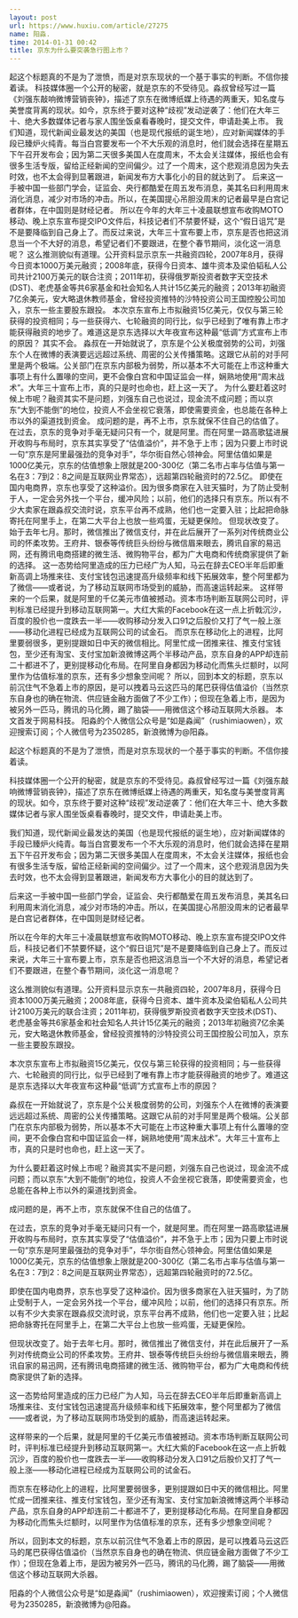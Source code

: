 ```yaml
---
layout: post
url: https://www.huxiu.com/article/27275
name: 阳淼.
time: 2014-01-31 00:42
title: 京东为什么要突袭急行图上市？
---
```

起这个标题真的不是为了泄愤，而是对京东现状的一个基于事实的判断。不信你接着读。 科技媒体圈一个公开的秘密，就是京东的不受待见。淼叔曾经写过一篇《刘强东敲响微博营销丧钟》，描述了京东在微博纸媒上待遇的两重天，知名度与美誉度背离的现状。如今，京东终于要对这种“歧视”发动逆袭了：他们在大年三十、绝大多数媒体记者与家人围坐饭桌看春晚时，提交文件，申请赴美上市。 我们知道，现代新闻业最发达的美国（也是现代报纸的诞生地），应对新闻媒体的手段已臻炉火纯青。每当白宫要发布一个不大乐观的消息时，他们就会选择在星期五下午召开发布会；因为第二天很多美国人在度周末，不太会关注媒体，报纸也会有很多生活专版，留给正经新闻的空间偏少。过了一个周末，这个悲观消息因为失去时效，也不太会得到显著跟进，新闻发布方大事化小的目的就达到了。 后来这一手被中国一些部门学会，证监会、央行都酷爱在周五发布消息，美其名曰利用周末消化消息，减少对市场的冲击。所以，在美国提心吊胆没周末的记者最早是白宫记者群体，在中国则是财经记者。 所以在今年的大年三十凌晨联想宣布收购MOTO移动、晚上京东宣布提交IPO文件后，科技记者们不禁要怀疑，这个“假日诅咒”是不是要降临到自己身上了。而反过来说，大年三十宣布要上市，京东是否也把这消息当一个不大好的消息，希望记者们不要跟进，在整个春节期间，淡化这一消息呢？ 这么推测貌似有道理。公开资料显示京东一共融资四轮，2007年8月，获得今日资本1000万美元融资；2008年底，获得今日资本、雄牛资本及梁伯韬私人公司共计2100万美元的联合注资；2011年初，获得俄罗斯投资者数字天空技术(DST)、老虎基金等共6家基金和社会知名人共计15亿美元的融资；2013年初融资7亿余美元，安大略退休教师基金，曾经投资推特的沙特投资公司王国控股公司加入，京东一些主要股东跟投。 本次京东宣布上市拟融资15亿美元，仅仅与第三轮获得的投资相同；与一些获得六、七轮融资的同行比，似乎已经到了唯有靠上市才能获得融资的地步了。难道这是京东选择以大年夜宣布这种最“低调”方式宣布上市的原因？ 其实不会。 淼叔在一开始就说了，京东是个公关极度弱势的公司，刘强东个人在微博的表演要远远超过系统、周密的公关传播策略。这跟它从前的对手阿里是两个极端。公关部门在京东内部极为弱势，所以基本不大可能在上市这种重大事项上有什么置喙的空间，更不会像白宫和中国证监会一样，娴熟地使用“周末战术”。大年三十宣布上市，真的只是时也命也，赶上这一天了。 为什么要赶着这时候上市呢？融资其实不是问题，刘强东自己也说过，现金流不成问题；而以京东“大到不能倒”的地位，投资人不会坐视它衰落，即使需要资金，也总能在各种上市以外的渠道找到资金。 成问题的是，再不上市，京东就保不住自己的估值了。 在过去，京东的竞争对手毫无疑问只有一个，就是阿里。而在阿里一路高歌猛进展开收购与布局时，京东其实享受了“估值溢价”，并不急于上市；因为只要上市时说一句“京东是阿里最强劲的竞争对手”，华尔街自然心领神会。阿里估值如果是1000亿美元，京东的估值想象上限就是200-300亿（第二名市占率与估值与第一名在3：7到2：8之间是互联网业界常态），远超第四轮融资时的72.5亿。 即使在国内电商界，京东也享受了这种溢价。因为很多商家在入驻天猫时，为了防止受制于人，一定会另外找一个平台，缓冲风险；以前，他们的选择只有京东。所以有不少大卖家在跟淼叔交流时说，京东平台再不成熟，他们也一定要入驻；比起把命脉寄托在阿里手上，在第二大平台上也放一些鸡蛋，无疑更保险。 但现状改变了。始于去年七月。那时，微信推出了微信支付，并在此后展开了一系列对传统商业公司的怀柔攻势。王府井、银泰等传统巨头纷纷与微信眉来眼去，腾讯自家的易迅网，还有腾讯电商搭建的微生活、微购物平台，都为广大电商和传统商家提供了新的选择。 这一态势给阿里造成的压力已经广为人知，马云在辞去CEO半年后即重新高调上场推来往、支付宝钱包迅速提高升级频率和线下拓展效率，整个阿里都为了微信——或者说，为了移动互联网市场受到的威胁，而高速运转起来。 这样带来的一个后果，就是阿里的千亿美元市值被撼动。资本市场判断互联网公司时，评判标准已经提升到移动互联网第一。大红大紫的Facebook在这一点上折戟沉沙，百度的股价也一度跌去一半——收购移动分发入口91之后股价又打了气一般上涨——移动化进程已经成为互联网公司的试金石。 而京东在移动化上的进程，比阿里要弱很多，更别提跟如日中天的微信相比。阿里忙成一团推来往、推支付宝钱包，至少还有淘宝、支付宝加新浪微博这两个半移动产品，京东自身的APP却连前二十都进不了，更别提移动化布局。在阿里自身都因为移动化而焦头烂额时，以阿里作为估值标准的京东，还有多少想象空间呢？ 所以，回到本文的标题，京东以前沉住气不急着上市的原因，是可以拽着马云这匹马的尾巴获得估值溢价（当然京东自身也的确在物流、供应链金融方面做了不少工作）；但现在急着上市，是因为被另外一匹马，腾讯的马化腾，踢了脑袋——用微信这个移动互联网大杀器。 本文首发于网易科技。 阳淼的个人微信公众号是“如是淼闻”（rushimiaowen），欢迎搜索订阅；个人微信号为2350285，新浪微博为@阳淼。

起这个标题真的不是为了泄愤，而是对京东现状的一个基于事实的判断。不信你接着读。

科技媒体圈一个公开的秘密，就是京东的不受待见。淼叔曾经写过一篇《刘强东敲响微博营销丧钟》，描述了京东在微博纸媒上待遇的两重天，知名度与美誉度背离的现状。如今，京东终于要对这种“歧视”发动逆袭了：他们在大年三十、绝大多数媒体记者与家人围坐饭桌看春晚时，提交文件，申请赴美上市。

我们知道，现代新闻业最发达的美国（也是现代报纸的诞生地），应对新闻媒体的手段已臻炉火纯青。每当白宫要发布一个不大乐观的消息时，他们就会选择在星期五下午召开发布会；因为第二天很多美国人在度周末，不太会关注媒体，报纸也会有很多生活专版，留给正经新闻的空间偏少。过了一个周末，这个悲观消息因为失去时效，也不太会得到显著跟进，新闻发布方大事化小的目的就达到了。

后来这一手被中国一些部门学会，证监会、央行都酷爱在周五发布消息，美其名曰利用周末消化消息，减少对市场的冲击。所以，在美国提心吊胆没周末的记者最早是白宫记者群体，在中国则是财经记者。

所以在今年的大年三十凌晨联想宣布收购MOTO移动、晚上京东宣布提交IPO文件后，科技记者们不禁要怀疑，这个“假日诅咒”是不是要降临到自己身上了。而反过来说，大年三十宣布要上市，京东是否也把这消息当一个不大好的消息，希望记者们不要跟进，在整个春节期间，淡化这一消息呢？

这么推测貌似有道理。公开资料显示京东一共融资四轮，2007年8月，获得今日资本1000万美元融资；2008年底，获得今日资本、雄牛资本及梁伯韬私人公司共计2100万美元的联合注资；2011年初，获得俄罗斯投资者数字天空技术(DST)、老虎基金等共6家基金和社会知名人共计15亿美元的融资；2013年初融资7亿余美元，安大略退休教师基金，曾经投资推特的沙特投资公司王国控股公司加入，京东一些主要股东跟投。

本次京东宣布上市拟融资15亿美元，仅仅与第三轮获得的投资相同；与一些获得六、七轮融资的同行比，似乎已经到了唯有靠上市才能获得融资的地步了。难道这是京东选择以大年夜宣布这种最“低调”方式宣布上市的原因？

淼叔在一开始就说了，京东是个公关极度弱势的公司，刘强东个人在微博的表演要远远超过系统、周密的公关传播策略。这跟它从前的对手阿里是两个极端。公关部门在京东内部极为弱势，所以基本不大可能在上市这种重大事项上有什么置喙的空间，更不会像白宫和中国证监会一样，娴熟地使用“周末战术”。大年三十宣布上市，真的只是时也命也，赶上这一天了。

为什么要赶着这时候上市呢？融资其实不是问题，刘强东自己也说过，现金流不成问题；而以京东“大到不能倒”的地位，投资人不会坐视它衰落，即使需要资金，也总能在各种上市以外的渠道找到资金。

成问题的是，再不上市，京东就保不住自己的估值了。

在过去，京东的竞争对手毫无疑问只有一个，就是阿里。而在阿里一路高歌猛进展开收购与布局时，京东其实享受了“估值溢价”，并不急于上市；因为只要上市时说一句“京东是阿里最强劲的竞争对手”，华尔街自然心领神会。阿里估值如果是1000亿美元，京东的估值想象上限就是200-300亿（第二名市占率与估值与第一名在3：7到2：8之间是互联网业界常态），远超第四轮融资时的72.5亿。

即使在国内电商界，京东也享受了这种溢价。因为很多商家在入驻天猫时，为了防止受制于人，一定会另外找一个平台，缓冲风险；以前，他们的选择只有京东。所以有不少大卖家在跟淼叔交流时说，京东平台再不成熟，他们也一定要入驻；比起把命脉寄托在阿里手上，在第二大平台上也放一些鸡蛋，无疑更保险。

但现状改变了。始于去年七月。那时，微信推出了微信支付，并在此后展开了一系列对传统商业公司的怀柔攻势。王府井、银泰等传统巨头纷纷与微信眉来眼去，腾讯自家的易迅网，还有腾讯电商搭建的微生活、微购物平台，都为广大电商和传统商家提供了新的选择。

这一态势给阿里造成的压力已经广为人知，马云在辞去CEO半年后即重新高调上场推来往、支付宝钱包迅速提高升级频率和线下拓展效率，整个阿里都为了微信——或者说，为了移动互联网市场受到的威胁，而高速运转起来。

这样带来的一个后果，就是阿里的千亿美元市值被撼动。资本市场判断互联网公司时，评判标准已经提升到移动互联网第一。大红大紫的Facebook在这一点上折戟沉沙，百度的股价也一度跌去一半——收购移动分发入口91之后股价又打了气一般上涨——移动化进程已经成为互联网公司的试金石。

而京东在移动化上的进程，比阿里要弱很多，更别提跟如日中天的微信相比。阿里忙成一团推来往、推支付宝钱包，至少还有淘宝、支付宝加新浪微博这两个半移动产品，京东自身的APP却连前二十都进不了，更别提移动化布局。在阿里自身都因为移动化而焦头烂额时，以阿里作为估值标准的京东，还有多少想象空间呢？

所以，回到本文的标题，京东以前沉住气不急着上市的原因，是可以拽着马云这匹马的尾巴获得估值溢价（当然京东自身也的确在物流、供应链金融方面做了不少工作）；但现在急着上市，是因为被另外一匹马，腾讯的马化腾，踢了脑袋——用微信这个移动互联网大杀器。

阳淼的个人微信公众号是“如是淼闻”（rushimiaowen），欢迎搜索订阅；个人微信号为2350285，新浪微博为@阳淼。

